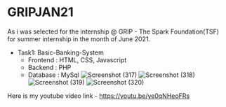 # GRIPJAN21
As i was selected for the internship @ GRIP - The Spark Foundation(TSF) for summer internship in the month of June 2021.
- Task1: Basic-Banking-System
  - Frontend : HTML, CSS, Javascript
  - Backend : PHP
  - Database : MySql
![Screenshot (317)](https://user-images.githubusercontent.com/61503734/122663716-2fbd7600-d1ba-11eb-8bb1-47dd9ced8f72.png)
![Screenshot (318)](https://user-images.githubusercontent.com/61503734/122663706-292efe80-d1ba-11eb-8d13-2d2700615fa2.png)
![Screenshot (319)](https://user-images.githubusercontent.com/61503734/122663709-2a602b80-d1ba-11eb-870c-762c7c9cb599.png)
![Screenshot (320)](https://user-images.githubusercontent.com/61503734/122663710-2a602b80-d1ba-11eb-9649-7134a85df190.png)

Here is my youtube video link - https://youtu.be/ye0qNHeoFRs
  


